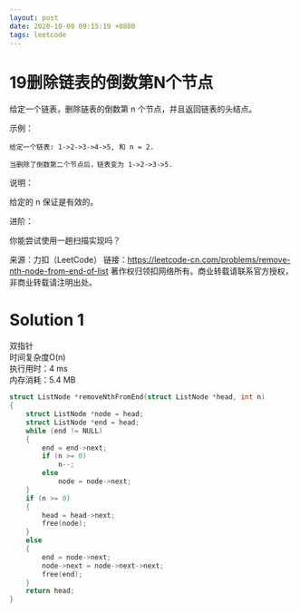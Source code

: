 ```yaml
---
layout: post
date: 2020-10-09 09:15:19 +0800
tags: leetcode
---
```


# 19删除链表的倒数第N个节点

给定一个链表，删除链表的倒数第 n 个节点，并且返回链表的头结点。

示例：
```
给定一个链表: 1->2->3->4->5, 和 n = 2.

当删除了倒数第二个节点后，链表变为 1->2->3->5.
```
说明：

给定的 n 保证是有效的。

进阶：

你能尝试使用一趟扫描实现吗？

来源：力扣（LeetCode）
链接：https://leetcode-cn.com/problems/remove-nth-node-from-end-of-list
著作权归领扣网络所有。商业转载请联系官方授权，非商业转载请注明出处。

# Solution 1
双指针  
时间复杂度O(n)  
执行用时：4 ms  
内存消耗：5.4 MB  
``` c
struct ListNode *removeNthFromEnd(struct ListNode *head, int n)
{
    struct ListNode *node = head;
    struct ListNode *end = head;
    while (end != NULL)
    {
        end = end->next;
        if (n >= 0)
            n--;
        else
            node = node->next;
    }
    if (n >= 0)
    {
        head = head->next;
        free(node);
    }
    else
    {
        end = node->next;
        node->next = node->next->next;
        free(end);
    }
    return head;
}
```